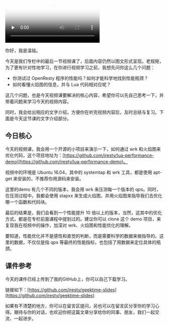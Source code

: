 
<video poster="https://static001.geekbang.org/resource/image/0b/02/0bf3ba61bafc3a97514996c701c99e02.jpg" preload="none" controls=""><source src="https://media001.geekbang.org/customerTrans/fe4a99b62946f2c31c2095c167b26f9c/1d56d7e0-16ce8221564-0000-0000-01d-dbacd.mp4" type="video/mp4"><source src="https://media001.geekbang.org/98c47d3154564eb08b624deb1aa4e260/d32353463ce34201b74a0b3807160f6b-cf761b25fd08f06e963332465b9b0f4c-sd.m3u8" type="application/x-mpegURL"><source src="https://media001.geekbang.org/98c47d3154564eb08b624deb1aa4e260/d32353463ce34201b74a0b3807160f6b-335f34e72825be78cd1db071594c6c08-hd.m3u8" type="application/x-mpegURL"></video>

你好，我是温铭。

今天是我们专栏中的最后一节视频课了，后面内容仍然以图文形式呈现。老规矩，为了更有针对性地学习，在你进行视频学习之前，我想先问你这么几个问题：

- 你测试过 OpenResty 程序的性能吗？如何才能科学地找到性能瓶颈？
- 如何看懂火焰图的信息，并与 Lua 代码相对应呢？

这几个问题，也是今天视频课要解决的核心内容，希望你可以先自己思考一下，并带着问题来学习今天的视频内容。

同时，我会给出相应的文字介绍，方便你在听完视频内容后，及时总结与复习。下面是今天这节课的文字介绍部分。

## 今日核心

今天的视频课，我会用一个开源的小项目来演示一下，如何通过 wrk 和火焰图来优化代码，这个项目地址为：[https://github.com/iresty/lua-performance-demo](https://github.com/iresty/lua-performance-demo)。

视频中的环境是 Ubuntu 16.04，其中的 systemtap 和 wrk 工具，都是使用 apt-get 来安装的，不推荐你用源码来安装。

这里的demo 有几个不同的版本，我会用 wrk 来压测每一个版本的 qps。同时，在压测过程中，我都会使用 stapxx 来生成火焰图，并用火焰图来指导我们去优化哪一个函数和代码块。

最后的结果是，我们会看到一个性能提升 10 倍以上的版本，当然，这其中的优化方式，都是在专栏前面课程中提到过的。建议你可以 clone 这个 demo 项目，来复现我在视频中的操作，加深对 wrk、火焰图和性能优化的理解。

要知道，性能优化并不是感性和直觉的判断，而是需要科学的数据来做指导的。这里的数据，不仅仅是指 qps 等最终的性能指标，也包括了用数据来定位具体的瓶颈。

## 课件参考

今天的课件已经上传到了我的GitHub上，你可以自己下载学习。

链接如下：[https://github.com/iresty/geektime-slides](https://github.com/iresty/geektime-slides)

如果有不清楚的地方，你可以在留言区提问，另也可以在留言区分享你的学习心得。期待与你的对话，也欢迎你把这篇文章分享给你的同事、朋友，我们一起交流、一起进步。
